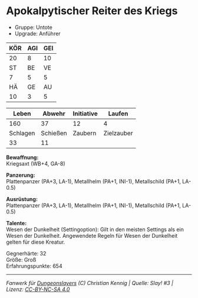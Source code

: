 # Apokalpytischer Reiter des Kriegs  
- Gruppe: Untote  
- Upgrade: Anführer  

| KÖR | AGI | GEI |  
| --- | --- | --- |  
| 20  | 8   | 10  |
| ST  | BE  | VE  |  
| 7   | 5   | 5   |
| HÄ  | GE  | AU  |  
| 10  | 3   | 5   |


| Leben    | Abwehr   | Initiative | Laufen     |
| -------- | -------- | ---------- | ---------- |
| 160      | 37       | 12         | 4          |
| Schlagen | Schießen | Zaubern    | Zielzauber |
| 33       | 11       |            |            |

**Bewaffnung:**  
Kriegsaxt (WB+4, GA-8)

**Panzerung:**  
Plattenpanzer (PA+3, LA-1), Metallhelm (PA+1, INI-1), Metallschild (PA+1, LA-0.5)

**Ausrüstung:**  
Plattenpanzer (PA+3, LA-1), Metallhelm (PA+1, INI-1), Metallschild (PA+1, LA-0.5)

**Talente:**  
Wesen der Dunkelheit (Settingoption): Gilt in den meisten Settings als ein Wesen der Dunkelheit. Angewendete Regeln für Wesen der Dunkelheit gelten für diese Kreatur. 


Gegnerhärte: 32  
Größe: Groß  
Erfahrungspunkte: 654  



___
*Fanwerk für [Dungeonslayers](https://www.dungeonslayers.net/) (C) Christian Kennig | Quelle: Slay! #3 | Lizenz: [CC-BY-NC-SA 4.0](https://creativecommons.org/licenses/by-nc-sa/4.0/deed.de)*